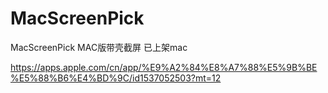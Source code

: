 # MacScreenPick
MacScreenPick MAC版带壳截屏
已上架mac

https://apps.apple.com/cn/app/%E9%A2%84%E8%A7%88%E5%9B%BE%E5%88%B6%E4%BD%9C/id1537052503?mt=12

